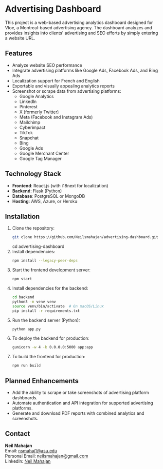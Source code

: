 # Advertising Dashboard

This project is a web-based advertising analytics dashboard designed for Vloe, a Montreal-based advertising agency. The dashboard analyzes and provides insights into clients' advertising and SEO efforts by simply entering a website URL.

## Features
- Analyze website SEO performance
- Integrate advertising platforms like Google Ads, Facebook Ads, and Bing Ads
- Localization support for French and English
- Exportable and visually appealing analytics reports
- Screenshot or scrape data from advertising platforms:
  - Google Analytics
  - LinkedIn
  - Pinterest
  - X (formerly Twitter)
  - Meta (Facebook and Instagram Ads)
  - Mailchimp
  - Cyberimpact
  - TikTok
  - Snapchat
  - Bing
  - Google Ads
  - Google Merchant Center
  - Google Tag Manager

## Technology Stack
- **Frontend**: React.js (with i18next for localization)
- **Backend**: Flask (Python)
- **Database**: PostgreSQL or MongoDB
- **Hosting**: AWS, Azure, or Heroku

## Installation
1. Clone the repository:
   ```bash
   git clone https://github.com/Neilsmahajan/advertising-dashboard.git
   ```
   cd advertising-dashboard
2. Install dependencies:
    ```bash
    npm install --legacy-peer-deps
    ```
3. Start the frontend development server:
    ```bash
    npm start
    ```
4. Install dependencies for the backend:
    ```bash
    cd backend
    python3 -m venv venv
    source venv/bin/activate  # On macOS/Linux
    pip install -r requirements.txt
    ```
5. Run the backend server (Python):
    ```bash
    python app.py
    ```
6. To deploy the backend for production:
    ```bash
    gunicorn -w 4 -b 0.0.0.0:5000 app:app
    ```
7. To build the frontend for production:
    ```bash
    npm run build
    ```
## Planned Enhancements
- Add the ability to scrape or take screenshots of advertising platform dashboards.
- Automate authentication and API integration for supported advertising platforms.
- Generate and download PDF reports with combined analytics and screenshots.

## Contact
  
**Neil Mahajan**<br>
Email: nsmahaj1@asu.edu<br>
Personal Email: neilsmahajan@gmail.com<br>
LinkedIn: [Neil Mahajan](https://www.linkedin.com/in/neil-mahajan/)<br>